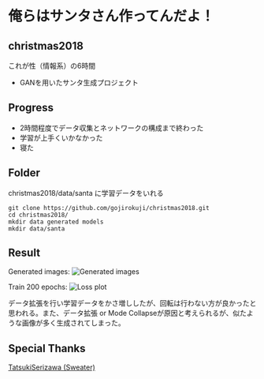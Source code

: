 # 俺らはサンタさん作ってんだよ！

## christmas2018
これが性（情報系）の6時間
+ GANを用いたサンタ生成プロジェクト

## Progress
+ 2時間程度でデータ収集とネットワークの構成まで終わった
+ 学習が上手くいかなかった
+ 寝た

## Folder
christmas2018/data/santa に学習データをいれる

    git clone https://github.com/gojirokuji/christmas2018.git
    cd christmas2018/
    mkdir data generated models
    mkdir data/santa

## Result
Generated images:
![Generated images](https://raw.githubusercontent.com/gojirokuji/christmas2018/master/images/gs.jpg)

Train 200 epochs:
![Loss plot](https://raw.githubusercontent.com/gojirokuji/christmas2018/master/images/trainingLossPlot.png)

データ拡張を行い学習データをかさ増ししたが、回転は行わない方が良かったと思われる。また、データ拡張 or Mode Collapseが原因と考えられるが、似たような画像が多く生成されてしまった。

## Special Thanks
[TatsukiSerizawa (Sweater)](https://github.com/TatsukiSerizawa)
